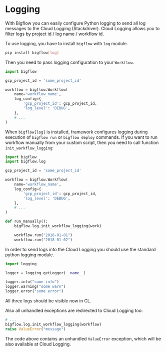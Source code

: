 # Logging


With Bigflow you can easily configure Python logging to send all log messages to the Cloud Logging (Stackdriver).
Cloud Logging allows you to filter logs by project id / log name / workflow id.

To use logging, you have to install `bigflow` with `log` module.

```bash
pip install bigflow[log]
```

Then you need to pass logging configuration to your `Workflow`.

```python
import bigflow

gcp_project_id = 'some_project_id'

workflow = bigflow.Workflow(
    name='workflow_name',
    log_config={
        'gcp_project_id': gcp_project_id,
        'log_level': 'DEBUG',
    },
    # ...
)
```

When `bigflow[log]` is installed, framework configures logging during execution of `bigflow run` or `bigflow deploy` commands.
If you want to run workflow manually from your custom script, then you need to call function `init_workflow_logging`:

```python
import bigflow
import bigflow.log

gcp_project_id = 'some_project_id'

workflow = bigflow.Workflow(
    name='workflow_name',
    log_config={
        'gcp_project_id': gcp_project_id,
        'log_level': 'DEBUG',
    },
    # ...
)

def run_manually():
    bigflow.log.init_workflow_logging(work)

    workflow.run("2018-01-01")
    workflow.run("2018-01-02")
```

In order to send logs into the Cloud Logging you should use the standard python logging module.

```python
import logging

logger = logging.getLogger(__name__)

logger.info("some info")
logger.warning("some warn")
logger.error("some error")
```
All three logs should be visible now in CL.

Also all unhandled exceptions are redirected to Cloud Logging too:

```python
# ...
bigflow.log.init_workflow_logging(workflow)
raise ValueError("message")
```
The code above contains an unhandled `ValueError` exception, which will be also available at Cloud Logging.